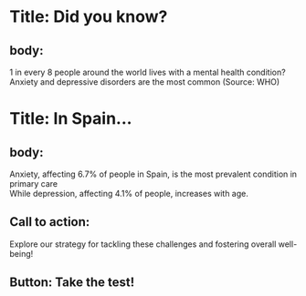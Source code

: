 # Title: Did you know? 

## body: 
1 in every 8 people around the world lives with a mental health condition? Anxiety and depressive disorders are the most common (Source: WHO)

# Title: In Spain...

## body: 
Anxiety, affecting 6.7% of people in Spain, is the most prevalent condition in primary care  
While depression, affecting 4.1% of people, increases with age. 

## Call to action: 
Explore our strategy for tackling these challenges and fostering overall well-being!

## Button: Take the test!